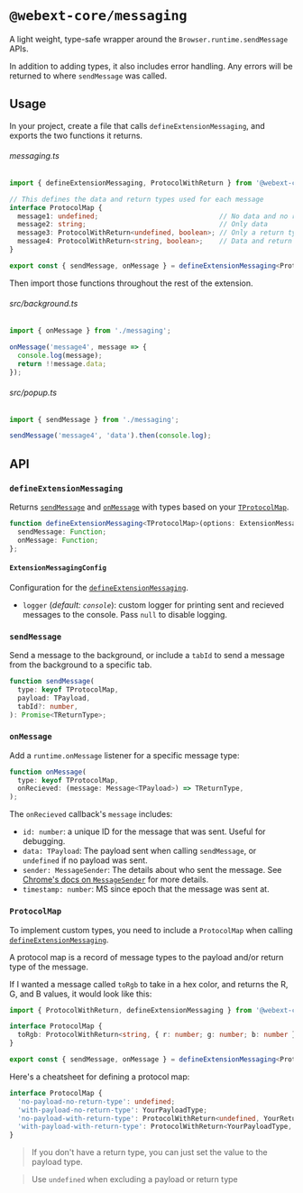 # `@webext-core/messaging`

A light weight, type-safe wrapper around the `Browser.runtime.sendMessage` APIs.

In addition to adding types, it also includes error handling. Any errors will be returned to where `sendMessage` was called.

## Usage

In your project, create a file that calls `defineExtensionMessaging`, and exports the two functions it returns.

###### messaging.ts

<!-- prettier-ignore -->
```ts
import { defineExtensionMessaging, ProtocolWithReturn } from '@webext-core/messaging';

// This defines the data and return types used for each message
interface ProtocolMap {
  message1: undefined;                              // No data and no return type
  message2: string;                                 // Only data
  message3: ProtocolWithReturn<undefined, boolean>; // Only a return type
  message4: ProtocolWithReturn<string, boolean>;    // Data and return type
}

export const { sendMessage, onMessage } = defineExtensionMessaging<ProtocolMap>();
```

Then import those functions throughout the rest of the extension.

###### src/background.ts

```ts
import { onMessage } from './messaging';

onMessage('message4', message => {
  console.log(message);
  return !!message.data;
});
```

###### src/popup.ts

```ts
import { sendMessage } from './messaging';

sendMessage('message4', 'data').then(console.log);
```

## API

### `defineExtensionMessaging`

Returns [`sendMessage`](#sendmessage) and [`onMessage`](#onmessage) with types based on your [`TProtocolMap`](#protocolmap).

```ts
function defineExtensionMessaging<TProtocolMap>(options: ExtensionMessagingConfig): {
  sendMessage: Function;
  onMessage: Function;
};
```

#### `ExtensionMessagingConfig`

Configuration for the [`defineExtensionMessaging`](#defineextensionmessaging).

- `logger` (_default: `console`_): custom logger for printing sent and recieved messages to the console. Pass `null` to disable logging.

### `sendMessage`

Send a message to the background, or include a `tabId` to send a message from the background to a specific tab.

```ts
function sendMessage(
  type: keyof TProtocolMap,
  payload: TPayload,
  tabId?: number,
): Promise<TReturnType>;
```

### `onMessage`

Add a `runtime.onMessage` listener for a specific message type:

```ts
function onMessage(
  type: keyof TProtocolMap,
  onRecieved: (message: Message<TPayload>) => TReturnType,
);
```

The `onRecieved` callback's `message` includes:

- `id: number`: a unique ID for the message that was sent. Useful for debugging.
- `data: TPayload`: The payload sent when calling `sendMessage`, or `undefined` if no payload was sent.
- `sender: MessageSender`: The details about who sent the message. See [Chrome's docs on `MessageSender`](https://developer.chrome.com/docs/extensions/reference/runtime/#type-MessageSender) for more details.
- `timestamp: number`: MS since epoch that the message was sent at.

### `ProtocolMap`

To implement custom types, you need to include a `ProtocolMap` when calling [`defineExtensionMessaging`](#defineextensionmessaging).

A protocol map is a record of message types to the payload and/or return type of the message.

If I wanted a message called `toRgb` to take in a hex color, and returns the R, G, and B values, it would look like this:

```ts
import { ProtocolWithReturn, defineExtensionMessaging } from '@webext-core/messaging';

interface ProtocolMap {
  toRgb: ProtocolWithReturn<string, { r: number; g: number; b: number }>;
}

export const { sendMessage, onMessage } = defineExtensionMessaging<ProtocolMap>();
```

Here's a cheatsheet for defining a protocol map:

```ts
interface ProtocolMap {
  'no-payload-no-return-type': undefined;
  'with-payload-no-return-type': YourPayloadType;
  'no-payload-with-return-type': ProtocolWithReturn<undefined, YourReturnType>;
  'with-payload-with-return-type': ProtocolWithReturn<YourPayloadType, YourReturnType>;
}
```

> If you don't have a return type, you can just set the value to the payload type.

> Use `undefined` when excluding a payload or return type
